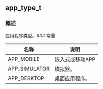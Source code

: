 ## app\_type\_t
### 概述
应用程序类型。### 常量
<p id="app_type_t_consts">

| 名称 | 说明 | 
| -------- | ------- | 
| APP\_MOBILE | 嵌入式或移动APP |
| APP\_SIMULATOR | 模拟器。 |
| APP\_DESKTOP | 桌面应用程序。 |
